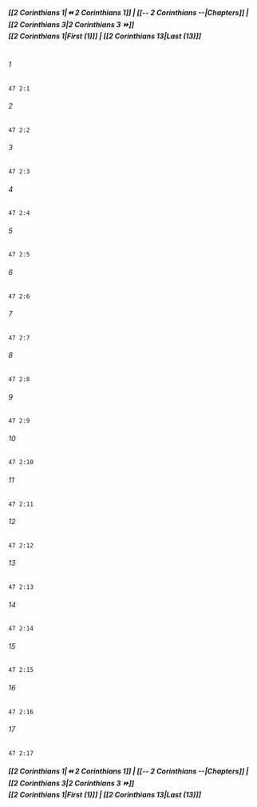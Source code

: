 
##### **[[2 Corinthians 1|⏪ 2 Corinthians 1]] | [[-- 2 Corinthians --|Chapters]] | [[2 Corinthians 3|2 Corinthians 3 ⏩]]**<br>**[[2 Corinthians 1|First (1)]] | [[2 Corinthians 13|Last (13)]]**<br><br>

###### 1
``` verse
47 2:1
```
###### 2
``` verse
47 2:2
```
###### 3
``` verse
47 2:3
```
###### 4
``` verse
47 2:4
```
###### 5
``` verse
47 2:5
```
###### 6
``` verse
47 2:6
```
###### 7
``` verse
47 2:7
```
###### 8
``` verse
47 2:8
```
###### 9
``` verse
47 2:9
```
###### 10
``` verse
47 2:10
```
###### 11
``` verse
47 2:11
```
###### 12
``` verse
47 2:12
```
###### 13
``` verse
47 2:13
```
###### 14
``` verse
47 2:14
```
###### 15
``` verse
47 2:15
```
###### 16
``` verse
47 2:16
```
###### 17
``` verse
47 2:17
```

##### **[[2 Corinthians 1|⏪ 2 Corinthians 1]] | [[-- 2 Corinthians --|Chapters]] | [[2 Corinthians 3|2 Corinthians 3 ⏩]]**<br>**[[2 Corinthians 1|First (1)]] | [[2 Corinthians 13|Last (13)]]**
